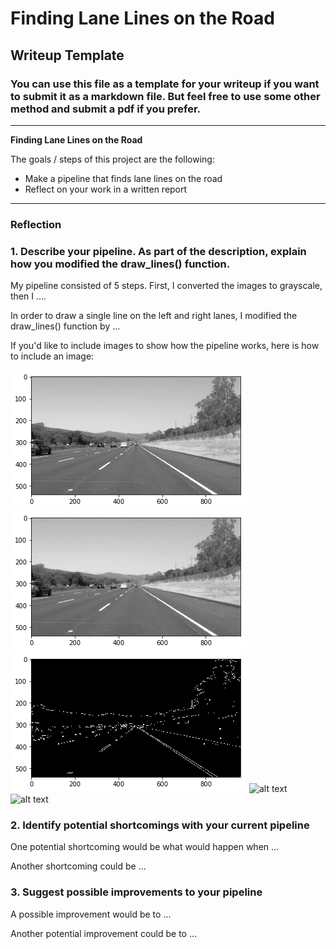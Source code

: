 # **Finding Lane Lines on the Road** 

## Writeup Template

### You can use this file as a template for your writeup if you want to submit it as a markdown file. But feel free to use some other method and submit a pdf if you prefer.

---

**Finding Lane Lines on the Road**

The goals / steps of this project are the following:
* Make a pipeline that finds lane lines on the road
* Reflect on your work in a written report


[//]: # (Image References)

[gray]: ./examples/gray.png "Grayscale"
[blur]: ./examples/blur.png "Gaussian Blurred Image"
[edge]: ./examples/edge_detected.png "Canny Edge Detection Result"
[hough1]: ./examples/line-segments-example.jpg "Hough Lines Basic Result"
[hough2]: ./examples/laneLines_thirdPass.jpg "Hough Lines extrapolated"
---

### Reflection

### 1. Describe your pipeline. As part of the description, explain how you modified the draw_lines() function.

My pipeline consisted of 5 steps. First, I converted the images to grayscale, then I .... 

In order to draw a single line on the left and right lanes, I modified the draw_lines() function by ...

If you'd like to include images to show how the pipeline works, here is how to include an image: 

![alt text][gray]
![alt text][blur]
![alt text][edge]
![alt text][hough1]
![alt text][hough2]


### 2. Identify potential shortcomings with your current pipeline


One potential shortcoming would be what would happen when ... 

Another shortcoming could be ...


### 3. Suggest possible improvements to your pipeline

A possible improvement would be to ...

Another potential improvement could be to ...
